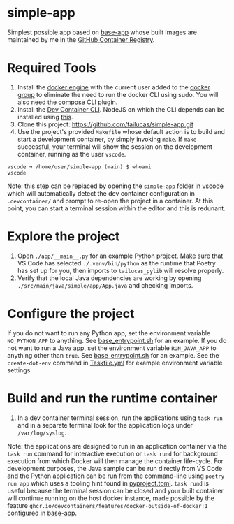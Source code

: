 # simple-app
Simplest possible app based on [base-app](https://github.com/tailucas/base-app) whose built images are maintained by me in the [GitHub Container Registry](https://github.com/tailucas/base-app/pkgs/container/base-app).

# Required Tools
1) Install the [docker engine](https://docs.docker.com/engine/install/ubuntu/) with the current user added to the [docker group](https://docs.docker.com/engine/install/linux-postinstall/) to eliminate the need to run the docker CLI using sudo. You will also need the [compose](https://docs.docker.com/compose/install) CLI plugin.
2) Install the [Dev Container CLI](https://code.visualstudio.com/docs/devcontainers/devcontainer-cli). NodeJS on which the CLI depends can be installed using [this](https://nodejs.org/en/download/package-manager).
3) Clone this project: https://github.com/tailucas/simple-app.git
4) Use the project's provided `Makefile` whose default action is to build and start a development container, by simply invoking `make`. If `make` successful, your terminal will show the session on the development container, running as the user `vscode`.
```
vscode ➜ /home/user/simple-app (main) $ whoami
vscode
```

Note: this step can be replaced by opening the `simple-app` folder in [vscode](https://code.visualstudio.com/) which will automatically detect the dev container configuration in `.devcontainer/` and prompt to re-open the project in a container. At this point, you can start a terminal session within the editor and this is redunant.

# Explore the project
1) Open `./app/__main__.py` for an example Python project. Make sure that VS Code has selected `./.venv/bin/python` as the runtime that Poetry has set up for you, then imports to `tailucas_pylib` will resolve properly.
2) Verify that the local Java dependencies are working by opening `./src/main/java/simple/app/App.java` and checking imports.

# Configure the project
If you do not want to run any Python app, set the environment variable `NO_PYTHON_APP` to anything. See [base_entrypoint.sh](https://github.com/tailucas/base-app/blob/862c244bb0f53dff47d4a6e8f829972e060cf060/base_entrypoint.sh#L20) for an example. If you do not want to run a Java app, set the environment variable `RUN_JAVA_APP` to anything other than `true`. See [base_entrypoint.sh](https://github.com/tailucas/base-app/blob/862c244bb0f53dff47d4a6e8f829972e060cf060/base_entrypoint.sh#L34C9-L34C21) for an example. See the `create-dot-env` command in [Taskfile.yml](https://github.com/tailucas/simple-app/blob/a90d6f4f752738277b0b5c90bb840a1b6e5170a6/Taskfile.yml#L25) for example environment variable settings.

# Build and run the runtime container
1) In a dev container terminal session, run the applications using `task run` and in a separate terminal look for the application logs under `/var/log/syslog`.

Note: the applications are designed to run in an application container via the `task run` command for interactive execution or `task rund` for background execution from which Docker will then manage the container life-cycle. For development purposes, the Java sample can be run directly from VS Code and the Python application can be run from the command-line using `poetry run app` which uses a tooling hint found in [pyproject.toml](https://github.com/tailucas/simple-app/blob/42219b79593d12d2646e277d169ff35447c9651f/pyproject.toml#L9). `task rund` is useful because the terminal session can be closed and your built container will continue running on the host docker instance, made possible by the feature `ghcr.io/devcontainers/features/docker-outside-of-docker:1` configured in [base-app](https://github.com/tailucas/base-app/blob/1581a48e6d4d873e58f30c547af1d91fba53df7f/.devcontainer/devcontainer.json#L11).
